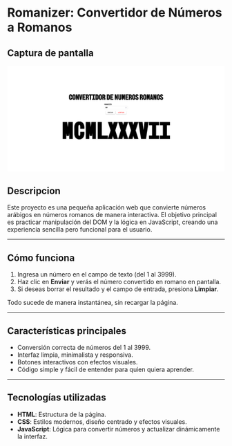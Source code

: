 # Romanizer: Convertidor de Números a Romanos

## Captura de pantalla

![Captura de la app](./Screenshot.png)

## Descripcion

Este proyecto es una pequeña aplicación web que convierte números arábigos en números romanos de manera interactiva. El objetivo principal es practicar manipulación del DOM y la lógica en JavaScript, creando una experiencia sencilla pero funcional para el usuario.

---

## Cómo funciona

1. Ingresa un número en el campo de texto (del 1 al 3999).
2. Haz clic en **Enviar** y verás el número convertido en romano en pantalla.
3. Si deseas borrar el resultado y el campo de entrada, presiona **Limpiar**.

Todo sucede de manera instantánea, sin recargar la página.

---

## Características principales

- Conversión correcta de números del 1 al 3999.
- Interfaz limpia, minimalista y responsiva.
- Botones interactivos con efectos visuales.
- Código simple y fácil de entender para quien quiera aprender.

---

## Tecnologías utilizadas

- **HTML**: Estructura de la página.
- **CSS**: Estilos modernos, diseño centrado y efectos visuales.
- **JavaScript**: Lógica para convertir números y actualizar dinámicamente la interfaz.
